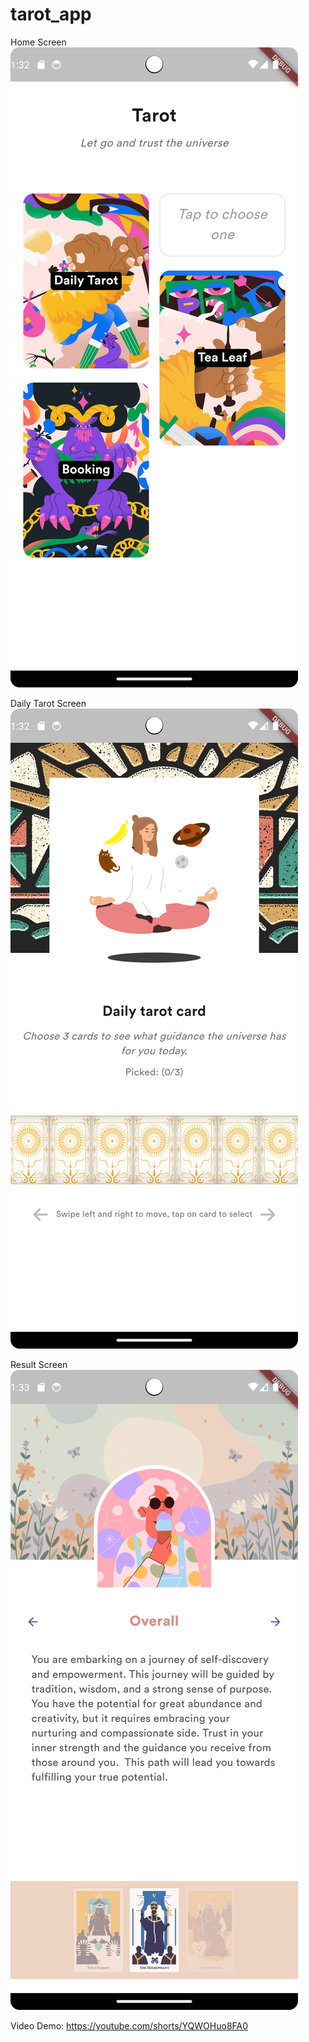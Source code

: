 # tarot_app

Home Screen
![home screen](https://github.com/ZeligLuo/flutter-tarot-app/blob/main/assets/design/home.png)

Daily Tarot Screen
![home screen](https://github.com/ZeligLuo/flutter-tarot-app/blob/main/assets/design/daily.png)

Result Screen
![home screen](https://github.com/ZeligLuo/flutter-tarot-app/blob/main/assets/design/result.png)

Video Demo: https://youtube.com/shorts/YQWOHuo8FA0
